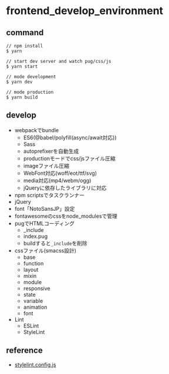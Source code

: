 # frontend_develop_environment

## command

``` terminal
// npm install
$ yarn

// start dev server and watch pug/css/js
$ yarn start

// mode development
$ yarn dev

// mode production
$ yarn build
```

## develop

- webpackでbundle
    - ES6(@babel/polyfill(async/await対応))
    - Sass
    - autoprefixerを自動生成
    - productionモードでcss/jsファイル圧縮
    - imageファイル圧縮
    - WebFont対応(woff/eot/ttf/svg)
    - media対応(mp4/webm/ogg)
    - jQueryに依存したライブラリに対応
- npm scriptsでタスクランナー
- jQuery
- font「NotoSansJP」設定
- fontawesomeのcssをnode_modulesで管理
- pugでHTMLコーディング
    - _include
    - index.pug
    - buildすると`_include`を削除
- cssファイル(smacss設計)
    - base
    - function
    - layout
    - mixin
    - module
    - responsive
    - state
    - variable
    - animation
    - font
- Lint
    - ESLint
    - StyleLint
    
## reference
- [stylelint.config.js](https://gist.github.com/buchiya4th/f4ca1be2ab98ee5a8098fa68a93e752c)
